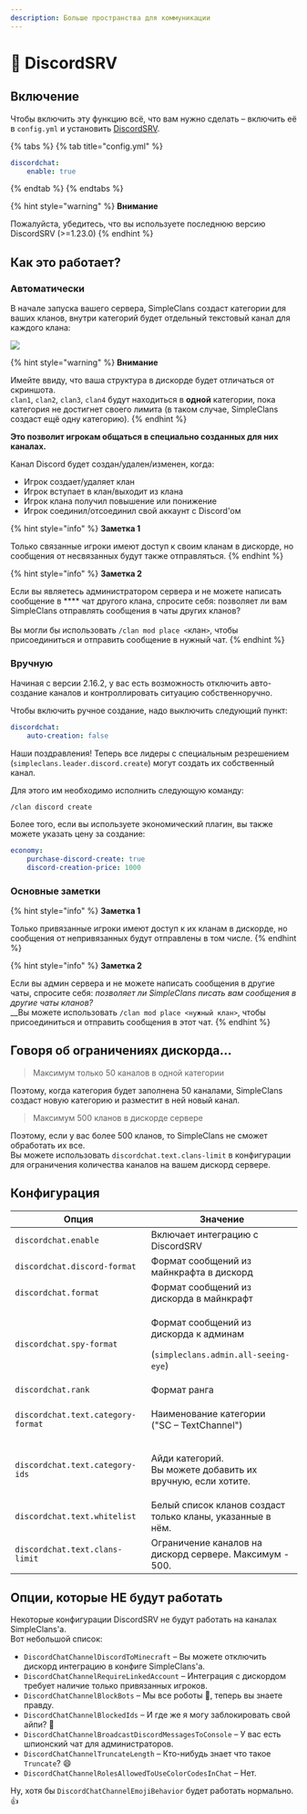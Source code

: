 ```yaml
---
description: Больше пространства для коммуникации
---
```


# 👾 DiscordSRV

## Включение

Чтобы включить эту функцию всё, что вам нужно сделать – включить её в `config.yml` и установить [DiscordSRV](https://www.spigotmc.org/resources/discordsrv.18494/).&#x20;

{% tabs %}
{% tab title="config.yml" %}
```yaml
discordchat:
    enable: true
```
{% endtab %}
{% endtabs %}

{% hint style="warning" %}
**Внимание**

Пожалуйста, убедитесь, что вы используете последнюю версию DiscordSRV (>=1.23.0)
{% endhint %}

## Как это работает?

### Автоматически

В начале запуска вашего сервера, SimpleClans создаст категории для ваших кланов, внутри категорий будет отдельный текстовый канал для каждого клана:

![](../.gitbook/assets/DiscordSRV-Clans.png)

{% hint style="warning" %}
**Внимание**

Имейте ввиду, что ваша структура в дискорде будет отличаться от скриншота.\
`clan1`, `clan2`, `clan3`, `clan4` будут находиться в **одной** категории, пока категория не достигнет своего лимита (в таком случае, SimpleClans создаст ещё одну категорию).
{% endhint %}

**Это позволит игрокам общаться в специально созданных для них каналах.**

Канал Discord будет создан/удален/изменен, когда:

* Игрок создает/удаляет клан
* Игрок вступает в клан/выходит из клана
* Игрок клана получил повышение или понижение&#x20;
* Игрок соединил/отсоединил свой аккаунт с Discord'ом

{% hint style="info" %}
**Заметка 1**

Только связанные игроки имеют доступ к своим кланам в дискорде, но сообщения от несвязанных будут также отправляться.
{% endhint %}

{% hint style="info" %}
**Заметка 2**

Если вы являетесь администратором сервера и не можете написать сообщение в **** чат другого клана, спросите себя: позволяет ли вам SimpleClans отправлять сообщения в чаты других кланов? \
\
Вы могли бы использовать `/clan mod place <`клан`>`, чтобы присоединиться и отправить сообщение в нужный чат.
{% endhint %}

### Вручную

Начиная с версии 2.16.2, у вас есть возможность отключить авто-создание каналов и контроллировать ситуацию собственноручно.&#x20;

Чтобы включить ручное создание, надо выключить следующий пункт:

```yaml
discordchat:
    auto-creation: false
```

Наши поздравления! Теперь все лидеры с специальным резрешением (`simpleclans.leader.discord.create`) могут создать их собственный канал.

Для этого им необходимо исполнить следующую команду:

```
/clan discord create
```

Более того, если вы используете экономический плагин, вы также можете указать цену за создание:

```yaml
economy:
    purchase-discord-create: true
    discord-creation-price: 1000
```

### Основные заметки

{% hint style="info" %}
**Заметка 1**

Только привязанные игроки имеют доступ к их кланам в дискорде, но сообщения от непривязанных будут отправлены в том числе.
{% endhint %}

{% hint style="info" %}
**Заметка 2**

Если вы админ сервера и не можете написать сообщения в другие чаты, спросите себя: _позволяет ли SimpleClans писать вам сообщения в другие чаты кланов?_\
__Вы можете использовать `/clan mod place <нужный клан>`, чтобы присоединиться и отправить сообщения в этот чат.
{% endhint %}

## Говоря об ограничениях дискорда...

> Максимум только 50 каналов в одной категории

Поэтому, когда категория будет заполнена 50 каналами, SimpleClans создаст новую категорию и разместит в ней новый канал.

> Максимум 500 кланов в дискорде сервере

Поэтому, если у вас более 500 кланов, то SimpleClans не сможет обработать их все.\
Вы можете использовать `discordchat.text.clans-limit` в конфигурации для ограничения количества каналов на вашем дискорд сервере.

## Конфигурация

| Опция                              | Значение                                                                                            |
| ---------------------------------- | --------------------------------------------------------------------------------------------------- |
| `discordchat.enable`               | Включает интеграцию с DiscordSRV                                                                    |
| `discordchat.discord-format`       | Формат сообщений из майнкрафта в дискорд                                                            |
| `discordchat.format`               | Формат сообщений из дискорда в майнкрафт                                                            |
| `discordchat.spy-format`           | <p>Формат сообщений из дискорда к админам</p><p>(<code>simpleclans.admin.all-seeing-eye</code>)</p> |
| `discordchat.rank`                 | Формат ранга                                                                                        |
| `discordchat.text.category-format` | <p>Наименование категории <br>("SC – TextChannel")</p>                                              |
| `discordchat.text.category-ids`    | <p>Айди категорий. <br>Вы можете добавить их вручную, если хотите.</p>                              |
| `discordchat.text.whitelist`       | Белый список кланов создаст только кланы, указанные в нём.                                          |
| `discordchat.text.clans-limit`     | Ограничение каналов на дискорд сервере. Максимум - 500.                                             |

## Опции, которые НЕ будут работать

Некоторые конфигурации DiscordSRV не будут работать на каналах SimpleClans'а. \
Вот небольшой список:

* `DiscordChatChannelDiscordToMinecraft` – Вы можете отключить дискорд интеграцию в конфиге SimpleClans'а.
* `DiscordChatChannelRequireLinkedAccount` _–_ Интеграция с дискордом требует наличие только привязанных игроков.
* `DiscordChatChannelBlockBots` – Мы все роботы :robot:, теперь вы знаете правду.
* `DiscordChatChannelBlockedIds` – И где же я могу заблокировать свой айпи? :thinking:
* `DiscordChatChannelBroadcastDiscordMessagesToConsole` – У вас есть шпионский чат для администраторов.
* `DiscordChatChannelTruncateLength` – Кто-нибудь знает что такое `Truncate`? :smile:
* `DiscordChatChannelRolesAllowedToUseColorCodesInChat` – Нет.

Ну, хотя бы `DiscordChatChannelEmojiBehavior` будет работать нормально. :thumbsup:
